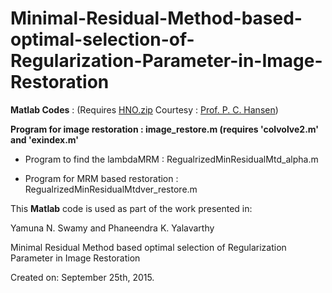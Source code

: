 # Minimal-Residual-Method-based-optimal-selection-of-Regularization-Parameter-in-Image-Restoration

**Matlab Codes** : (Requires [HNO.zip](http://www2.imm.dtu.dk/~pcha/HNO/) Courtesy : [Prof. P. C. Hansen](http://www2.imm.dtu.dk/~pcha/))

**Program for image restoration : image_restore.m (requires 'colvolve2.m' and 'exindex.m'**

 - Program to find the lambdaMRM :  RegualrizedMinResidualMtd_alpha.m
 
 - Program for MRM based restoration : RegualrizedMinResidualMtdver_restore.m

This **Matlab** code is used as part of the work presented in:

Yamuna N. Swamy and Phaneendra K. Yalavarthy

Minimal Residual Method based optimal selection of Regularization Parameter in Image Restoration 

Created on: September 25th, 2015.
